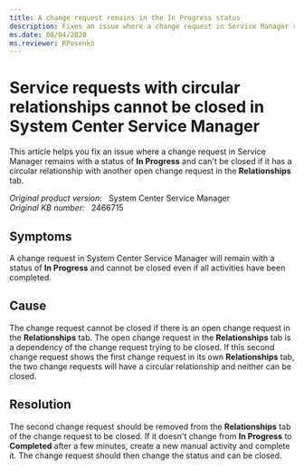 ```yaml
---
title: A change request remains in the In Progress status
description: Fixes an issue where a change request in Service Manager remains with a status of In Progress and can't be closed.
ms.date: 08/04/2020
ms.reviewer: RPesenko
---
```

# Service requests with circular relationships cannot be closed in System Center Service Manager

This article helps you fix an issue where a change request in Service Manager remains with a status of **In Progress** and can't be closed if it has a circular relationship with another open change request in the **Relationships** tab.

_Original product version:_ &nbsp; System Center Service Manager  
_Original KB number:_ &nbsp; 2466715

## Symptoms

A change request in System Center Service Manager will remain with a status of **In Progress** and cannot be closed even if all activities have been completed.

## Cause

The change request cannot be closed if there is an open change request in the **Relationships** tab. The open change request in the **Relationships** tab is a dependency of the change request trying to be closed. If this second change request shows the first change request in its own **Relationships** tab, the two change requests will have a circular relationship and neither can be closed.

## Resolution

The second change request should be removed from the **Relationships** tab of the change request to be closed. If it doesn't change from **In Progress** to **Completed** after a few minutes, create a new manual activity and complete it. The change request should then change the status and can be closed.
